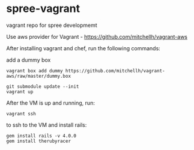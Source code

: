 spree-vagrant
=============

vagrant repo for spree developmemt

Use aws provider for Vagrant - https://github.com/mitchellh/vagrant-aws

After installing vagrant and chef, run the following commands:


add a dummy box
```shell
vagrant box add dummy https://github.com/mitchellh/vagrant-aws/raw/master/dummy.box
```

```shell
git submodule update --init
vagrant up
```

After the VM is up and running, run:

```shell
vagrant ssh
```

to ssh to the VM and install rails:

```shell
gem install rails -v 4.0.0
gem install therubyracer
```
